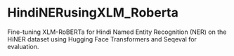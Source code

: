 # HindiNERusingXLM_Roberta
Fine-tuning XLM-RoBERTa for Hindi Named Entity Recognition (NER) on the HiNER dataset using Hugging Face Transformers and Seqeval for evaluation.
